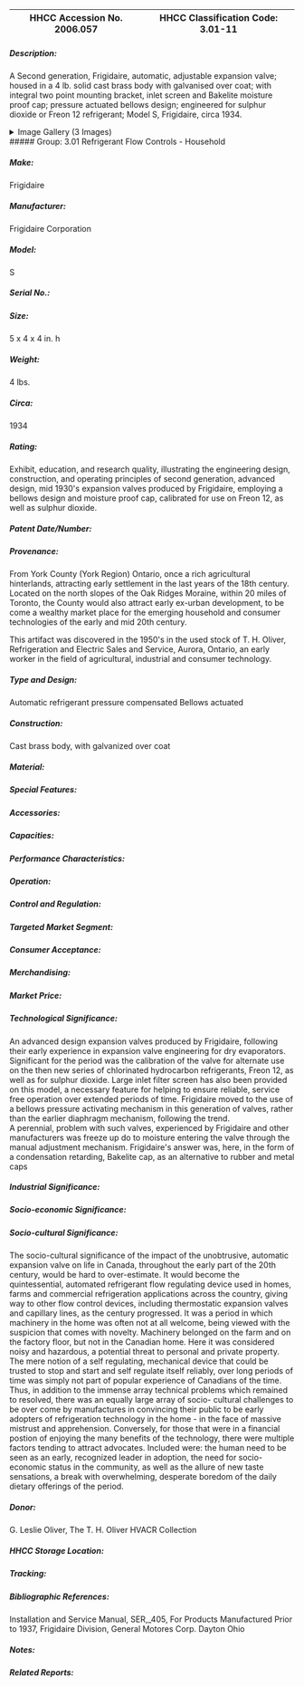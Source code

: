 | **HHCC Accession No. 2006.057** |**HHCC Classification Code:  3.01-11**|
| ----------- | ----------- |
##### Description:
A Second generation, Frigidaire, automatic, adjustable expansion valve; housed in a 4 lb. solid cast brass body with galvanised over coat; with integral two point mounting bracket, inlet screen and Bakelite moisture proof cap; pressure actuated bellows design; engineered for sulphur dioxide or Freon 12 refrigerant; Model S, Frigidaire, circa 1934.


<details>
	<summary>Image Gallery (3 Images)</summary>
<div class="gallery gallery-wrapper--full" contenteditable="false" data-is-empty="false" data-translation="Add images" data-columns="6">
<figure class="gallery__item"><a href="#DOMAIN_NAME#gallery/3.01-11.jpg" data-size="2210x1232"><img src="#DOMAIN_NAME#gallery/3.01-11-thumbnail.jpg" alt=""></a></figure>
<figure class="gallery__item"><a href="#DOMAIN_NAME#gallery/3.01-11a.jpg" data-size="2197x1335"><img src="#DOMAIN_NAME#gallery/3.01-11a-thumbnail.jpg" alt=""></a></figure>
<figure class="gallery__item"><a href="#DOMAIN_NAME#gallery/3.01-11b.jpg" data-size="2189x1219"><img src="#DOMAIN_NAME#gallery/3.01-11b-thumbnail.jpg" alt=""></a></figure>
</div>
</details>
##### Group:
3.01 Refrigerant Flow Controls - Household

##### Make:
Frigidaire

##### Manufacturer:
Frigidaire Corporation

##### Model:
S

##### Serial No.:


##### Size:
5 x 4 x 4 in. h

##### Weight:
4 lbs.

##### Circa:
1934

##### Rating:
Exhibit, education, and research quality, illustrating the engineering design, construction, and operating principles of second generation, advanced design, mid 1930's expansion valves produced by Frigidaire, employing a bellows design and moisture proof cap, calibrated for use on Freon 12, as well as sulphur dioxide.

##### Patent Date/Number:


##### Provenance:
From York County (York Region) Ontario, once a rich agricultural hinterlands, attracting early settlement in the last years of the 18th century. Located on the north slopes of the Oak Ridges Moraine, within 20 miles of Toronto, the County would also attract early ex-urban development, to be come a wealthy market place for the emerging household and consumer technologies of the early and mid 20th century. 

This artifact was discovered in the 1950's in the used stock of T. H. Oliver, Refrigeration and Electric Sales and Service, Aurora, Ontario, an early worker in the field of agricultural, industrial and consumer technology.

##### Type and Design:
Automatic refrigerant pressure compensated
Bellows actuated

##### Construction:
Cast brass body, with galvanized over coat

##### Material:


##### Special Features:


##### Accessories:


##### Capacities:


##### Performance Characteristics:


##### Operation:


##### Control and Regulation:


##### Targeted Market Segment:


##### Consumer Acceptance:


##### Merchandising:


##### Market Price:


##### Technological Significance:
An advanced design expansion valves produced by Frigidaire, following their early experience in expansion valve engineering for dry evaporators. 
Significant for the period was the calibration of the valve for alternate use on the then new series of chlorinated hydrocarbon refrigerants, Freon 12, as well as for sulphur dioxide.
Large inlet filter screen has also been provided on this model, a necessary feature for helping to ensure reliable, service free operation over extended periods of time.
Frigidaire moved to the use of a bellows pressure activating mechanism in this generation of valves, rather than the earlier diaphragm mechanism, following the trend.   
A perennial, problem with such valves, experienced by Frigidaire and other manufacturers was freeze up do to moisture entering the valve through the manual adjustment mechanism. Frigidaire's answer was, here, in the form of a condensation retarding, Bakelite cap, as an alternative to rubber and metal caps

##### Industrial Significance:


##### Socio-economic Significance:


##### Socio-cultural Significance:
The socio-cultural significance of the impact of the unobtrusive, automatic expansion valve on life in Canada, throughout the early part of the 20th century, would be hard to over-estimate. It would become the quintessential, automated refrigerant flow regulating device used in homes, farms and commercial refrigeration applications across the country, giving way to other flow control devices, including thermostatic expansion valves and capillary lines, as the century progressed.
It was a period in which machinery in the home was often not at all welcome, being viewed with the suspicion that comes with novelty. Machinery belonged on the farm and on the factory floor, but not in the Canadian home. Here it was considered noisy and hazardous, a potential threat to personal and private property.
The mere notion of a self regulating, mechanical device that could be trusted to stop and start and self regulate itself reliably, over long periods of time was simply not part of popular experience of Canadians of the time. 
Thus, in addition to the immense array technical problems which remained to resolved, there was an equally large array of socio- cultural challenges to be over come by manufactures in convincing their public to be early adopters of refrigeration technology in the home - in the face of massive mistrust and apprehension. 
Conversely, for those that were in a financial postion of enjoying the many benefits of the technology, there were multiple factors tending to attract advocates. Included were: the human need to be seen as an early, recognized leader in adoption, the need for socio-economic status in the community, as well as the allure of new taste sensations, a break with overwhelming, desperate boredom of the daily dietary offerings of the period.

##### Donor:
G. Leslie Oliver, The T. H. Oliver HVACR Collection

##### HHCC Storage Location:


##### Tracking:


##### Bibliographic References:
Installation and Service Manual, SER,_405, For Products Manufactured Prior to 1937, Frigidaire Division, General Motores Corp. Dayton Ohio

##### Notes:


##### Related Reports:

